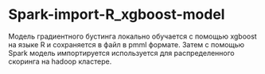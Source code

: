 # Spark-import-R_xgboost-model

Модель градиентного бустинга локально обучается с помощью xgboost на языке R и сохраняется в файл в pmml формате. Затем с помощью Spark модель импортируется используется для распределенного скоринга на hadoop кластере.   
